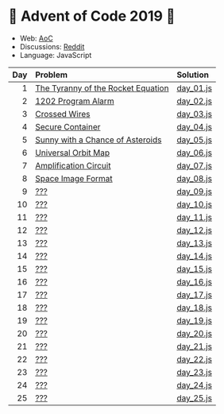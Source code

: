 # :christmas_tree: Advent of Code 2019 :christmas_tree:

- Web: [AoC](https://adventofcode.com/2019)
- Discussions: [Reddit](https://www.reddit.com/r/adventofcode/)
- Language: JavaScript

| Day | Problem | Solution |
|----:|:--------|:---------|
|   1 | [The Tyranny of the Rocket Equation](https://adventofcode.com/2019/day/1) | [day_01.js](./src/day_01.js)
|   2 | [1202 Program Alarm](https://adventofcode.com/2019/day/2) | [day_02.js](./src/day_02.js)
|   3 | [Crossed Wires](https://adventofcode.com/2019/day/3) | [day_03.js](./src/day_03.js)
|   4 | [Secure Container](https://adventofcode.com/2019/day/4) | [day_04.js](./src/day_04.js)
|   5 | [Sunny with a Chance of Asteroids](https://adventofcode.com/2019/day/5) | [day_05.js](./src/day_05.js)
|   6 | [Universal Orbit Map](https://adventofcode.com/2019/day/6) | [day_06.js](./src/day_06.js)
|   7 | [Amplification Circuit ](https://adventofcode.com/2019/day/7) | [day_07.js](./src/day_07.js)
|   8 | [Space Image Format](https://adventofcode.com/2019/day/8) | [day_08.js](./src/day_08.js)
|   9 | [???](https://adventofcode.com/2019/day/9) | [day_09.js](./src/day_09.js)
|  10 | [???](https://adventofcode.com/2019/day/10) | [day_10.js](./src/day_10.js)
|  11 | [???](https://adventofcode.com/2019/day/11) | [day_11.js](./src/day_11.js)
|  12 | [???](https://adventofcode.com/2019/day/12) | [day_12.js](./src/day_12.js)
|  13 | [???](https://adventofcode.com/2019/day/13) | [day_13.js](./src/day_13.js)
|  14 | [???](https://adventofcode.com/2019/day/14) | [day_14.js](./src/day_14.js)
|  15 | [???](https://adventofcode.com/2019/day/15) | [day_15.js](./src/day_15.js)
|  16 | [???](https://adventofcode.com/2019/day/16) | [day_16.js](./src/day_16.js)
|  17 | [???](https://adventofcode.com/2019/day/17) | [day_17.js](./src/day_17.js)
|  18 | [???](https://adventofcode.com/2019/day/18) | [day_18.js](./src/day_18.js)
|  19 | [???](https://adventofcode.com/2019/day/19) | [day_19.js](./src/day_19.js)
|  20 | [???](https://adventofcode.com/2019/day/20) | [day_20.js](./src/day_20.js)
|  21 | [???](https://adventofcode.com/2019/day/21) | [day_21.js](./src/day_21.js)
|  22 | [???](https://adventofcode.com/2019/day/22) | [day_22.js](./src/day_22.js)
|  23 | [???](https://adventofcode.com/2019/day/23) | [day_23.js](./src/day_23.js)
|  24 | [???](https://adventofcode.com/2019/day/24) | [day_24.js](./src/day_24.js)
|  25 | [???](https://adventofcode.com/2019/day/25) | [day_25.js](./src/day_25.js)
